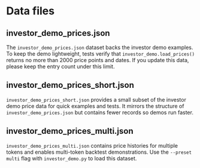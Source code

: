 # Data files

## investor_demo_prices.json

The `investor_demo_prices.json` dataset backs the investor demo examples. To
keep the demo lightweight, tests verify that `investor_demo.load_prices()`
returns no more than 2000 price points and dates. If you update this data,
please keep the entry count under this limit.

## investor_demo_prices_short.json

`investor_demo_prices_short.json` provides a small subset of the investor demo
price data for quick examples and tests. It mirrors the structure of
`investor_demo_prices.json` but contains fewer records so demos run faster.

## investor_demo_prices_multi.json

`investor_demo_prices_multi.json` contains price histories for multiple tokens
and enables multi-token backtest demonstrations. Use the ``--preset multi``
flag with ``investor_demo.py`` to load this dataset.
